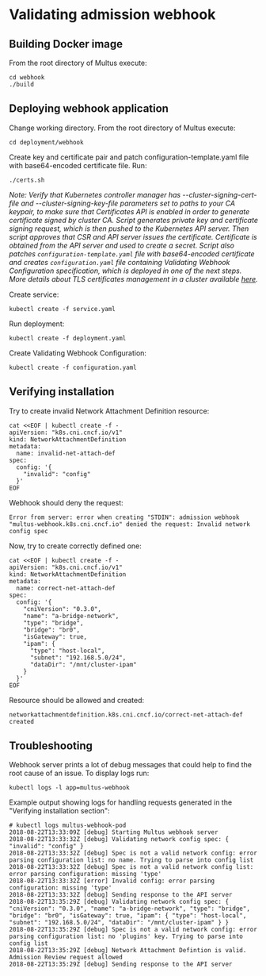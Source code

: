 # Validating admission webhook

## Building Docker image

From the root directory of Multus execute:
```
cd webhook
./build
```

## Deploying webhook application

Change working directory. From the root directory of Multus execute:
```
cd deployment/webhook
```

Create key and certificate pair and patch configuration-template.yaml file with base64-encoded certificate file. Run:
```
./certs.sh
```
*Note: Verify that Kubernetes controller manager has --cluster-signing-cert-file and --cluster-signing-key-file parameters set to paths to your CA keypair,
to make sure that Certificates API is enabled in order to generate certificate signed by cluster CA.
Script generates private key and certificate signing request, which is then pushed to the Kubernetes API server.
Then script approves that CSR and API server issues the certificate. Certificate is obtained from the API server and used to create a secret.
Script also patches `configuration-template.yaml` file with base64-encoded certificate and creates `configuration.yaml` file containing
Validating Webhook Configuration specification, which is deployed in one of the next steps.
More details about TLS certificates management in a cluster available [here](https://kubernetes.io/docs/tasks/tls/managing-tls-in-a-cluster/).*

Create service:
```
kubectl create -f service.yaml
```

Run deployment:
```
kubectl create -f deployment.yaml
```

Create Validating Webhook Configuration:
```
kubectl create -f configuration.yaml
```

## Verifying installation

Try to create invalid Network Attachment Definition resource:
```
cat <<EOF | kubectl create -f -
apiVersion: "k8s.cni.cncf.io/v1"
kind: NetworkAttachmentDefinition
metadata:
  name: invalid-net-attach-def
spec:
  config: '{
    "invalid": "config"
  }'
EOF
```
Webhook should deny the request:
```
Error from server: error when creating "STDIN": admission webhook "multus-webhook.k8s.cni.cncf.io" denied the request: Invalid network config spec
```

Now, try to create correctly defined one:
```
cat <<EOF | kubectl create -f -
apiVersion: "k8s.cni.cncf.io/v1"
kind: NetworkAttachmentDefinition
metadata:
  name: correct-net-attach-def
spec:
  config: '{
    "cniVersion": "0.3.0",
    "name": "a-bridge-network",
    "type": "bridge",
    "bridge": "br0",
    "isGateway": true,
    "ipam": {
      "type": "host-local",
      "subnet": "192.168.5.0/24",
      "dataDir": "/mnt/cluster-ipam"
    }
  }'
EOF
```
Resource should be allowed and created:
```
networkattachmentdefinition.k8s.cni.cncf.io/correct-net-attach-def created
```

## Troubleshooting
Webhook server prints a lot of debug messages that could help to find the root cause of an issue.
To display logs run:
```
kubectl logs -l app=multus-webhook
```
Example output showing logs for handling requests generated in the "Verifying installation section":
```
# kubectl logs multus-webhook-pod
2018-08-22T13:33:09Z [debug] Starting Multus webhook server
2018-08-22T13:33:32Z [debug] Validating network config spec: { "invalid": "config" }
2018-08-22T13:33:32Z [debug] Spec is not a valid network config: error parsing configuration list: no name. Trying to parse into config list
2018-08-22T13:33:32Z [debug] Spec is not a valid network config list: error parsing configuration: missing 'type'
2018-08-22T13:33:32Z [error] Invalid config: error parsing configuration: missing 'type'
2018-08-22T13:33:32Z [debug] Sending response to the API server
2018-08-22T13:35:29Z [debug] Validating network config spec: { "cniVersion": "0.3.0", "name": "a-bridge-network", "type": "bridge", "bridge": "br0", "isGateway": true, "ipam": { "type": "host-local", "subnet": "192.168.5.0/24", "dataDir": "/mnt/cluster-ipam" } }
2018-08-22T13:35:29Z [debug] Spec is not a valid network config: error parsing configuration list: no 'plugins' key. Trying to parse into config list
2018-08-22T13:35:29Z [debug] Network Attachment Defintion is valid. Admission Review request allowed
2018-08-22T13:35:29Z [debug] Sending response to the API server
```

